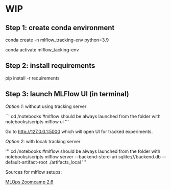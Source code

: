 # WIP

## Step 1: create conda environment

conda create -n mlflow_tracking-env python=3.9

conda activate mlflow_tacking-env

## Step 2: install requirements

pip install -r requirements

## Step 3: launch MLFlow UI (in terminal)

*Option 1*: without using tracking server

´´'
cd /notebooks #mlflow should be always launched from the folder with notebooks/scripts
mlflow ui
'''

Go to http://127.0.0.1:5000 which will open UI for tracked experiments.

*Option 2*: with locak tracking server

'''
cd /notebooks #mlflow should be always launched from the folder with notebooks/scripts
mlflow server --backend-store-uri sqlite:///backend.db --default-artifact-root ./artifacts_local
'''

Sources for mlflow setups:

[MLOps Zoomcamp 2.6](https://youtu.be/1ykg4YmbFVA)





